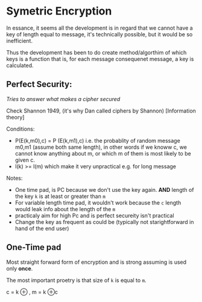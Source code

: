 # Symetric Encryption


In essance, it seems all the development is in regard that we cannot have a key of length equal to message,
it's technically possible, but it would be so inefficient. 

Thus the development has been to do create method/algorthim of which keys is a function that is, for each message consequenet message, a key is calculated. 

## Perfect Security: 

_Tries to answer what makes a cipher secured_

Check Shannon 1949, (it's why Dan called ciphers by Shannon) [Information theory] 

Conditions: 
 - P(E(k,m0),c) = P (E(k,m1),c) i.e. the probablity of random message m0,m1 (assume both 
 same length), in other words if we knoww c, we cannot know anything about m, or which m of 
 them is most likely to be given c.
 - l(k) >= l(m) which make it very unpractical e.g. for long message  

Notes:
- One time pad, is PC because we don't use the key again. **AND**
  length of the key `k` is at least or greater than `m`  
- For variable length time pad, it wouldn't work because the `c` length would 
  leak info about the length of the `m`  
- practicaly aim for high Pc and is perfect secureity isn't practical
- Change the key as frequent as could be (typically not starightforward in 
 hand of the end user)

## One-Time pad

Most straight forward form of encryption and is strong assuming is used only **once**.

The most important proetry is that size of `k` is equal to `m`. 

c = k ⊕ , m = k ⊕c 



